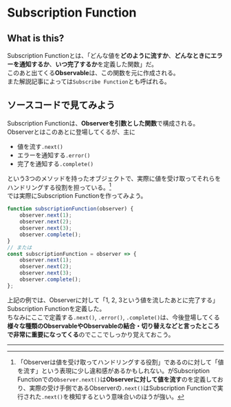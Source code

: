 # Subscription Function

## What is this?
Subscription Functionとは、「どんな値を**どのように流すか**、**どんなときにエラーを通知するか**、**いつ完了するか**を定義した関数」だ。  
このあと出てくる**Observable**は、この関数を元に作成される。  
また解説記事によっては`Subscribe Function`とも呼ばれる。

## ソースコードで見てみよう
Subscription Functionは、**Observerを引数とした関数**で構成される。  
Observerとはこのあとに登場してくるが、主に

- 値を流す`.next()`
- エラーを通知する`.error()`
- 完了を通知する`.complete()`

という3つのメソッドを持ったオブジェクトで、実際に値を受け取ってそれらをハンドリングする役割を担っている。[^1]    
では実際にSubscription Functionを作ってみよう。
```typescript
function subscriptionFunction(observer) {
    observer.next(1);
    observer.next(2);
    observer.next(3);
    observer.complete();
}
// または
const subscriptionFunction = observer => {
    observer.next(1);
    observer.next(2);
    observer.next(3);
    observer.complete();
};
```
上記の例では、Observerに対して「1, 2, 3という値を流したあとに完了する」Subscription Functionを定義した。  
ちなみにここで定義する`.next()`, `.error()`, `.complete()`は、今後登場してくる**様々な種類のObservableやObservableの結合・切り替えなどと言ったところで非常に重要になってくる**のでここでしっかり覚えておこう。

---
[^1]: 「Observerは値を受け取ってハンドリングする役割」であるのに対して「値を流す」という表現に少し違和感があるかもしれない。がSubscription Functionでの`Observer.next()`は**Observerに対して値を流す**のを定義しており、実際の受け手側であるObserverの`.next()`はSubscription Functionで実行された`.next()`を検知するという意味合いのほうが強い。
